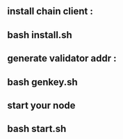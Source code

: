 install chain client :
---
bash install.sh
---

generate validator addr :
---
 bash genkey.sh
 ---
 
 start your node 
------
 bash start.sh
---
